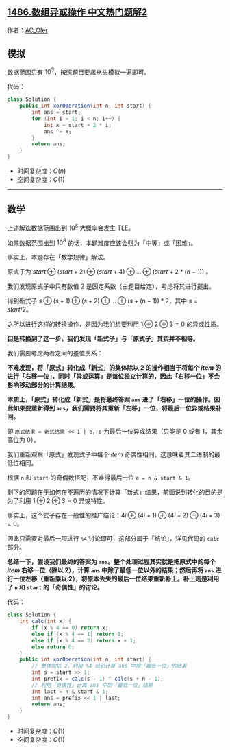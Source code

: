 ## [1486.数组异或操作 中文热门题解2](https://leetcode.cn/problems/xor-operation-in-an-array/solutions/100000/gong-shui-san-xie-yi-ti-shuang-jie-mo-ni-dggg)

作者：[AC_OIer](https://leetcode.cn/u/AC_OIer)
## 模拟

数据范围只有 $10^3$，按照题目要求从头模拟一遍即可。

代码：
```Java []
class Solution {
    public int xorOperation(int n, int start) {
        int ans = start;
        for (int i = 1; i < n; i++) {
            int x = start + 2 * i;
            ans ^= x;
        }
        return ans;
    }
}
```
* 时间复杂度：$O(n)$
* 空间复杂度：$O(1)$

***

## 数学

上述解法数据范围出到 $10^8$ 大概率会发生 TLE。

如果数据范围出到 $10^8$ 的话，本题难度应该会归为「中等」或「困难」。

事实上，本题存在「数学规律」解法。

原式子为 $start ⊕ (start + 2) ⊕ (start + 4) ⊕ ... ⊕ (start + 2 * (n - 1))$ 。

我们发现原式子中只有数值 $2$ 是固定系数（由题目给定），考虑将其进行提出。

得到新式子 $s ⊕ (s + 1) ⊕ (s + 2) ⊕ ... ⊕ (s + (n - 1)) * 2$，其中 $s = start / 2$。

之所以进行这样的转换操作，是因为我们想要利用 $1 ⊕ 2 ⊕ 3 = 0$ 的异或性质。

**但是转换到了这一步，我们发现「新式子」与「原式子」其实并不相等。**

我们需要考虑两者之间的差值关系：

**不难发现，将「原式」转化成「新式」的集体除以 $2$ 的操作相当于将每个 $item$ 的进行「右移一位」，同时「异或运算」是每位独立计算的，因此「右移一位」不会影响移动部分的计算结果。**

**本质上，「原式」转化成「新式」是将最终答案 `ans` 进了「右移」一位的操作。因此如果要重新得到 `ans`，我们需要将其重新「左移」一位，将最后一位异或结果补回。**

即 `原式结果 = 新式结果 << 1 | e`，$e$ 为最后一位异或结果（只能是 $0$ 或者 $1$，其余高位为 $0$）。

我们重新观察「原式」发现式子中每个 $item$ 奇偶性相同，这意味着其二进制的最低位相同。

根据 `n` 和 `start` 的奇偶数搭配，不难得最后一位 `e = n & start & 1`。

剩下的问题在于如何在不遍历的情况下计算「新式」结果，前面说到转化的目的是为了利用 $1 ⊕ 2 ⊕ 3 = 0$ 异或特性。

事实上，这个式子存在一般性的推广结论：$4i ⊕ (4i + 1) ⊕ (4i + 2) ⊕ (4i + 3) = 0$。

因此只需要对最后一项进行 `%4` 讨论即可，这部分属于「结论」，详见代码的 `calc` 部分。

**总结一下，假设我们最终的答案为 `ans`。整个处理过程其实就是把原式中的每个 $item$ 右移一位（除以 $2$），计算 `ans` 中除了最低一位以外的结果；然后再将 `ans` 进行一位左移（重新乘以 $2$），将原本丢失的最后一位结果重新补上。补上则是利用了 `n` 和 `start` 的「奇偶性」的讨论。**


代码：
```Java []
class Solution {
    int calc(int x) {
        if (x % 4 == 0) return x;
        else if (x % 4 == 1) return 1;
        else if (x % 4 == 2) return x + 1;
        else return 0;
    }
    public int xorOperation(int n, int start) {
        // 整体除以 2，利用 %4 结论计算 ans 中除「最低一位」的结果
        int s = start >> 1;
        int prefix = calc(s - 1) ^ calc(s + n - 1);
        // 利用「奇偶性」计算 ans 中的「最低一位」结果
        int last = n & start & 1;
        int ans = prefix << 1 | last;
        return ans;
    }
}
```
* 时间复杂度：$O(1)$
* 空间复杂度：$O(1)$